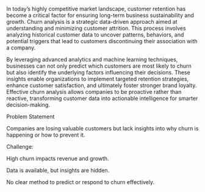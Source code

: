 In today’s highly competitive market landscape, customer retention has become
a critical factor for ensuring long-term business sustainability and growth. Churn
analysis is a strategic data-driven approach aimed at understanding and
minimizing customer attrition. This process involves analyzing historical
customer data to uncover patterns, behaviors, and potential triggers that lead to
customers discontinuing their association with a company.

By leveraging advanced analytics and machine learning techniques, businesses
can not only predict which customers are most likely to churn but also identify
the underlying factors influencing their decisions. These insights enable
organizations to implement targeted retention strategies, enhance customer
satisfaction, and ultimately foster stronger brand loyalty. Effective churn analysis
allows companies to be proactive rather than reactive, transforming customer
data into actionable intelligence for smarter decision-making.

Problem Statement

Companies are losing valuable customers but lack insights into why
churn is happening or how to prevent it.

Challenge:

High churn impacts revenue and growth.

Data is available, but insights are hidden.

No clear method to predict or respond to churn effectively.
